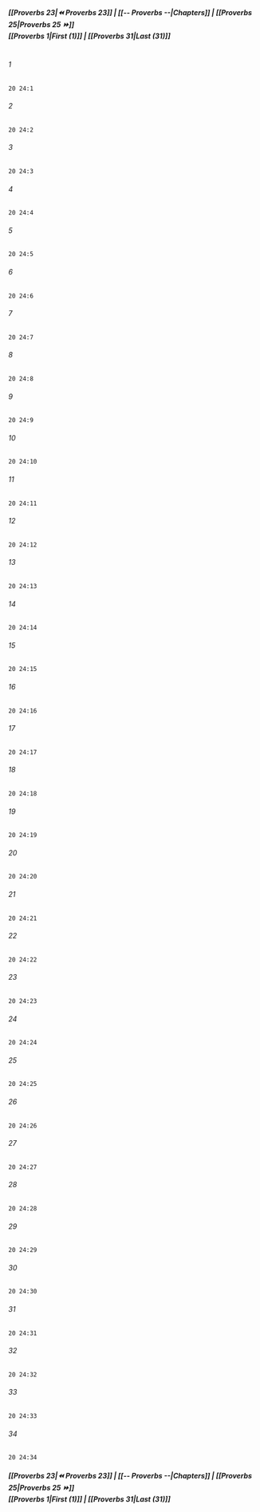 
##### **[[Proverbs 23|⏪ Proverbs 23]] | [[-- Proverbs --|Chapters]] | [[Proverbs 25|Proverbs 25 ⏩]]**<br>**[[Proverbs 1|First (1)]] | [[Proverbs 31|Last (31)]]**<br><br>

###### 1
``` verse
20 24:1
```
###### 2
``` verse
20 24:2
```
###### 3
``` verse
20 24:3
```
###### 4
``` verse
20 24:4
```
###### 5
``` verse
20 24:5
```
###### 6
``` verse
20 24:6
```
###### 7
``` verse
20 24:7
```
###### 8
``` verse
20 24:8
```
###### 9
``` verse
20 24:9
```
###### 10
``` verse
20 24:10
```
###### 11
``` verse
20 24:11
```
###### 12
``` verse
20 24:12
```
###### 13
``` verse
20 24:13
```
###### 14
``` verse
20 24:14
```
###### 15
``` verse
20 24:15
```
###### 16
``` verse
20 24:16
```
###### 17
``` verse
20 24:17
```
###### 18
``` verse
20 24:18
```
###### 19
``` verse
20 24:19
```
###### 20
``` verse
20 24:20
```
###### 21
``` verse
20 24:21
```
###### 22
``` verse
20 24:22
```
###### 23
``` verse
20 24:23
```
###### 24
``` verse
20 24:24
```
###### 25
``` verse
20 24:25
```
###### 26
``` verse
20 24:26
```
###### 27
``` verse
20 24:27
```
###### 28
``` verse
20 24:28
```
###### 29
``` verse
20 24:29
```
###### 30
``` verse
20 24:30
```
###### 31
``` verse
20 24:31
```
###### 32
``` verse
20 24:32
```
###### 33
``` verse
20 24:33
```
###### 34
``` verse
20 24:34
```

##### **[[Proverbs 23|⏪ Proverbs 23]] | [[-- Proverbs --|Chapters]] | [[Proverbs 25|Proverbs 25 ⏩]]**<br>**[[Proverbs 1|First (1)]] | [[Proverbs 31|Last (31)]]**
